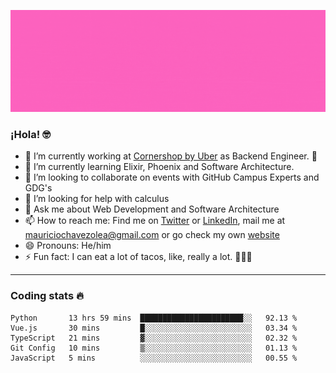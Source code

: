 ![Banner](banner.gif)

### ¡Hola! 🤓

- 🔭 I’m currently working at [Cornershop by Uber](https://cornershopapp.com) as Backend Engineer. 🥑
- 🌱 I’m currently learning Elixir, Phoenix and Software Architecture.
- 👯 I’m looking to collaborate on events with GitHub Campus Experts and GDG's
- 🤔 I’m looking for help with calculus
- 💬 Ask me about Web Development and Software Architecture
- 📫 How to reach me: Find me on [Twitter](https://twitter.com/ultr4nerd) or [LinkedIn](https://www.linkedin.com/in/mauricio-chávez-olea-4b46b7147/), mail me at [mauriciochavezolea@gmail.com](mailto:mauriciochavezolea@gmail.com) or go check my own [website](mauriciochavez.surge.sh)
- 😄 Pronouns: He/him
- ⚡ Fun fact: I can eat a lot of tacos, like, really a lot. 🌮🌮🌮

---

### Coding stats 🔥

<!--START_SECTION:waka-->
```text
Python       13 hrs 59 mins  ███████████████████████░░   92.13 % 
Vue.js       30 mins         █░░░░░░░░░░░░░░░░░░░░░░░░   03.34 % 
TypeScript   21 mins         ▓░░░░░░░░░░░░░░░░░░░░░░░░   02.32 % 
Git Config   10 mins         ▒░░░░░░░░░░░░░░░░░░░░░░░░   01.13 % 
JavaScript   5 mins          ░░░░░░░░░░░░░░░░░░░░░░░░░   00.55 % 
```
<!--END_SECTION:waka-->
